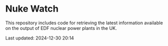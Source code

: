 # Nuke Watch

This repository includes code for retrieving the latest information available on the output of EDF nuclear power plants in the UK.

Last updated: 2024-12-30 20:14